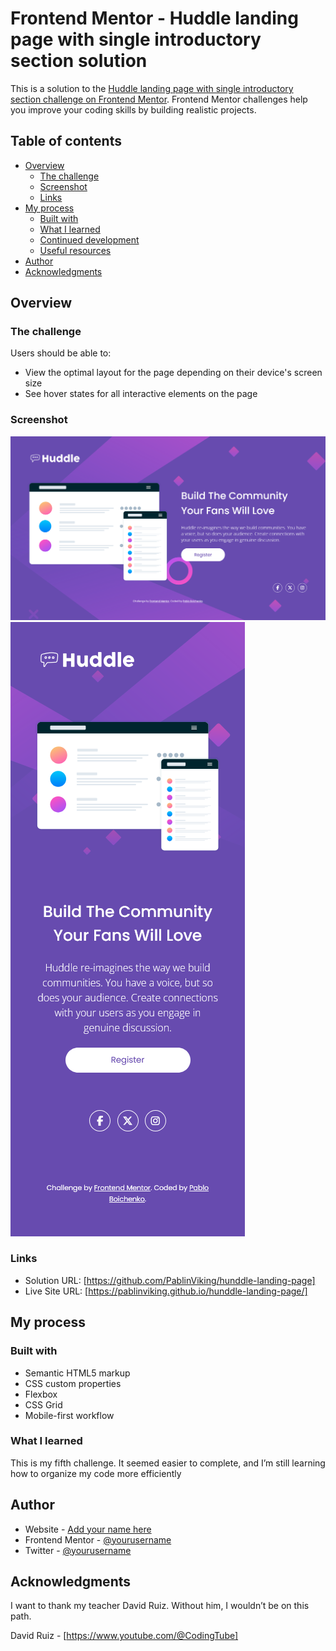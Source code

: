 # Frontend Mentor - Huddle landing page with single introductory section solution

This is a solution to the [Huddle landing page with single introductory section challenge on Frontend Mentor](https://www.frontendmentor.io/challenges/huddle-landing-page-with-a-single-introductory-section-B_2Wvxgi0). Frontend Mentor challenges help you improve your coding skills by building realistic projects. 

## Table of contents

- [Overview](#overview)
  - [The challenge](#the-challenge)
  - [Screenshot](#screenshot)
  - [Links](#links)
- [My process](#my-process)
  - [Built with](#built-with)
  - [What I learned](#what-i-learned)
  - [Continued development](#continued-development)
  - [Useful resources](#useful-resources)
- [Author](#author)
- [Acknowledgments](#acknowledgments)



## Overview

### The challenge

Users should be able to:

- View the optimal layout for the page depending on their device's screen size
- See hover states for all interactive elements on the page

### Screenshot

![alt text](<1440px view.png>) 
![alt text](<375px view.png>)

### Links

- Solution URL: [https://github.com/PablinViking/hunddle-landing-page]
- Live Site URL: [https://pablinviking.github.io/hunddle-landing-page/]

## My process

### Built with

- Semantic HTML5 markup
- CSS custom properties
- Flexbox
- CSS Grid
- Mobile-first workflow

### What I learned

This is my fifth challenge. It seemed easier to complete, and I’m still learning how to organize my code more efficiently

## Author

- Website - [Add your name here](https://www.your-site.com)
- Frontend Mentor - [@yourusername](https://www.frontendmentor.io/profile/yourusername)
- Twitter - [@yourusername](https://www.twitter.com/yourusername)


## Acknowledgments

I want to thank my teacher David Ruiz. Without him, I wouldn’t be on this path.

David Ruiz - [https://www.youtube.com/@CodingTube]